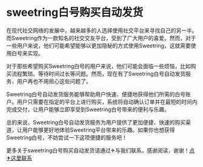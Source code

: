 # sweetring白号购买自动发货

在现代社交网络的发展中，越来越多的人选择使用社交平台来寻找自己的另一半。而Sweetring作为一款知名的社交交友平台，受到了广大用户的喜爱。然而，对于一些用户来说，他们可能希望能够以更加隐秘的方式使用Sweetring，这就需要使用白号来实现。

对于那些希望购买Sweetring白号的用户来说，他们可能会面临一些烦恼，比如购买流程繁琐、等待时间过长等问题。然而，现在有了Sweetring白号自动发货服务，用户再也不用担心这些问题了。

Sweetring白号自动发货服务能够帮助用户快速、便捷地获得他们所需的白号账户。用户只需要在指定的平台上进行购买，系统将自动确认订单并在最短的时间内完成交付，让用户能够立即享受到Sweetring白号带来的便利与乐趣。

总的来说，Sweetring白号自动发货服务为用户提供了更加便捷、快速的购买渠道，让用户能够更好地体验Sweetring平台带来的乐趣。如果你也想获得Sweetring白号，不妨尝试一下这项便捷的服务吧！

更多关于sweetring白号购买自动发货请通过✈与我们联系，感谢阅读，谢谢！[点✈这里联系](https://a.k02.cc)